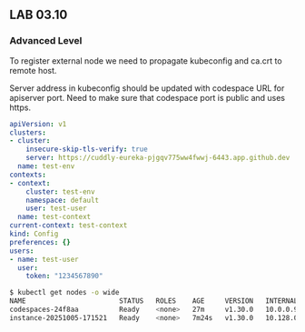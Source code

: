 ## LAB 03.10

### Advanced Level

To register external node we need to propagate kubeconfig and ca.crt to remote host.

Server address in kubeconfig should be updated with codespace URL for apiserver port. Need to make sure that codespace port is public and uses https.
```yaml
apiVersion: v1
clusters:
- cluster:
    insecure-skip-tls-verify: true
    server: https://cuddly-eureka-pjgqv775ww4fwwj-6443.app.github.dev
  name: test-env
contexts:
- context:
    cluster: test-env
    namespace: default
    user: test-user
  name: test-context
current-context: test-context
kind: Config
preferences: {}
users:
- name: test-user
  user:
    token: "1234567890"
```

```bash
$ kubectl get nodes -o wide
NAME                       STATUS   ROLES    AGE     VERSION   INTERNAL-IP   EXTERNAL-IP   OS-IMAGE                         KERNEL-VERSION         CONTAINER-RUNTIME
codespaces-24f8aa          Ready    <none>   27m     v1.30.0   10.0.0.90     <none>        Ubuntu 24.04.2 LTS               6.8.0-1030-azure       containerd://2.0.5
instance-20251005-171521   Ready    <none>   7m24s   v1.30.0   10.128.0.3    <none>        Debian GNU/Linux 12 (bookworm)   6.1.0-39-cloud-amd64   containerd://2.0.5
```
